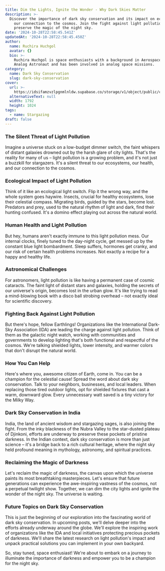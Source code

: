 ```yaml
---
title: Dim the Lights, Ignite the Wonder - Why Dark Skies Matter
description: >-
  Discover the importance of dark sky conservation and its impact on ecosystems, human health, and
    our connection to the cosmos. Join the fight against light pollution and learn how you can help
    preserve the magic of the night sky.
date: '2024-10-28T22:58:45.541Z'
updatedAt: '2024-10-28T22:58:45.450Z'
author:
  name: Ruchira Huchgol
  avatar: {}
  bio: >-
    Ruchira Huchgol is space enthusiasts with a background in Aerospace Engineering. She is also an
    Analog Astronaut and has been involved in analog space missions.
category:
  name: Dark Sky Conservation
  slug: dark-sky-conservation
cover:
  url: >-
    https://idsifamzvzlpgnmlnldw.supabase.co/storage/v1/object/public/cms/1_landscape_painting_of_dark_skies_and_mountains_7d9707fd20.webp
  alternativeText: null
  width: 1792
  height: 1024
tags:
  - name: Stargazing
draft: false
---
```


### The Silent Threat of Light Pollution

Imagine a universe stuck on a low-budget dimmer switch, the faint whispers of distant galaxies
drowned out by the harsh glare of city lights. That's the reality for many of us – light pollution
is a growing problem, and it's not just a buzzkill for stargazers. It's a silent threat to our
ecosystems, our health, and our connection to the cosmos.

### Ecological Impact of Light Pollution

Think of it like an ecological light switch. Flip it the wrong way, and the whole system goes
haywire. Insects, crucial for healthy ecosystems, lose their celestial compass. Migrating birds,
guided by the stars, become lost. Predators and prey, used to the natural rhythm of light and dark,
find their hunting confused. It's a domino effect playing out across the natural world.

### Human Health and Light Pollution

But hey, humans aren't exactly immune to this light pollution mess. Our internal clocks, finely
tuned to the day-night cycle, get messed up by the constant blue light bombardment. Sleep suffers,
hormones get cranky, and our risk of certain health problems increases. Not exactly a recipe for a
happy and healthy life.

### Astronomical Challenges

For astronomers, light pollution is like having a permanent case of cosmic cataracts. The faint
light of distant stars and galaxies, holding the secrets of our universe's origin, becomes lost in
the urban glow. It's like trying to read a mind-blowing book with a disco ball strobing overhead –
not exactly ideal for scientific discovery.

### Fighting Back Against Light Pollution

But there's hope, fellow Earthlings! Organizations like the International Dark-Sky Association (IDA)
are leading the charge against light pollution. Think of them as the galactic night watch, working
with communities and governments to develop lighting that's both functional and respectful of the
cosmos. We're talking shielded lights, lower intensity, and warmer colors that don't disrupt the
natural world.

### How You Can Help

Here's where you, awesome citizen of Earth, come in. You can be a champion for the celestial cause!
Spread the word about dark sky conservation. Talk to your neighbors, businesses, and local leaders.
When replacing those tired outdoor lights, opt for shielded fixtures that cast a warm, downward
glow. Every unnecessary watt saved is a tiny victory for the Milky Way.

### Dark Sky Conservation in India

India, the land of ancient wisdom and stargazing sages, is also joining the fight. From the inky
blackness of the Nubra Valley to the star-dusted plateau of Djinkoni, efforts are underway to
preserve these pockets of pristine darkness. In the Indian context, dark sky conservation is more
than just science – it's a bridge back to a rich cultural heritage, where the night sky held
profound meaning in mythology, astronomy, and spiritual practices.

### Reclaiming the Magic of Darkness

Let's reclaim the magic of darkness, the canvas upon which the universe paints its most breathtaking
masterpieces. Let's ensure that future generations can experience the awe-inspiring vastness of the
cosmos, not a perpetual twilight show. Together, we can dim the city lights and ignite the wonder of
the night sky. The universe is waiting.

### Future Topics on Dark Sky Conservation

This is just the beginning of our exploration into the fascinating world of dark sky conservation.
In upcoming posts, we'll delve deeper into the efforts already underway around the globe. We'll
explore the inspiring work of organizations like the IDA and local initiatives protecting precious
pockets of darkness. We'll share the latest research on light pollution's impact and unpack
practical solutions you can implement in your own backyard.

So, stay tuned, space enthusiast! We're about to embark on a journey to illuminate the importance of
darkness and empower you to be a champion for the night sky.
